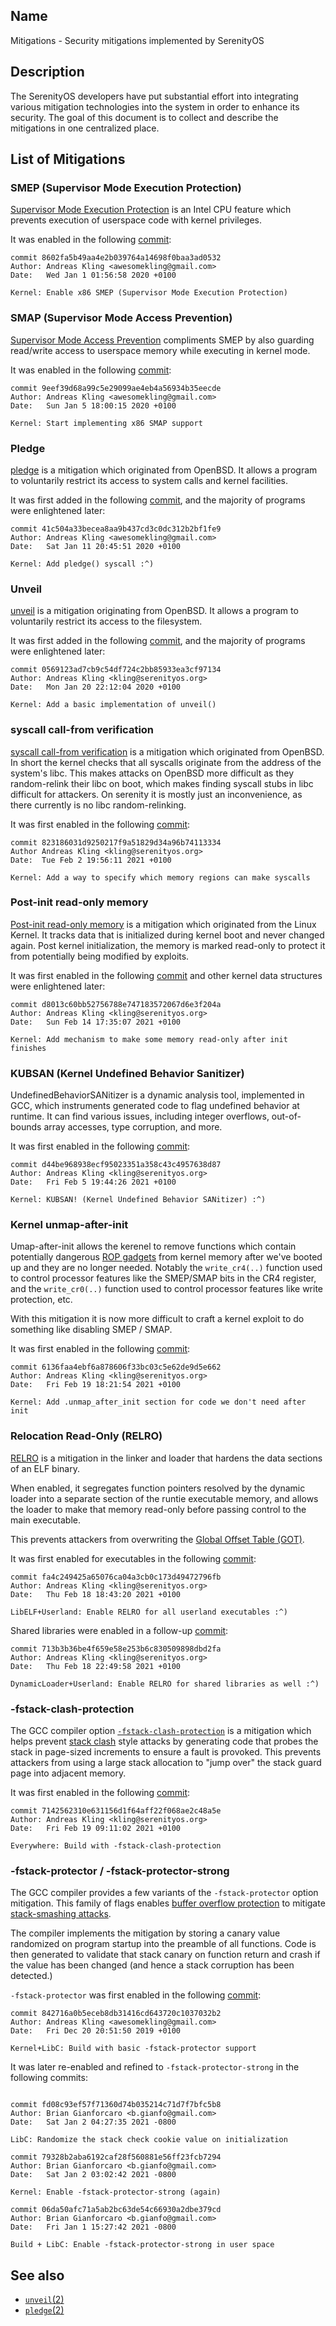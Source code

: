 ## Name

Mitigations - Security mitigations implemented by SerenityOS

## Description

The SerenityOS developers have put substantial effort into
integrating various mitigation technologies into the system
in order to enhance its security. The goal of this document is
to collect and describe the mitigations in one centralized place.

## List of Mitigations

### SMEP (Supervisor Mode Execution Protection)

[Supervisor Mode Execution Protection](https://software.intel.com/security-software-guidance/best-practices/related-intel-security-features-technologies) is an Intel CPU feature which prevents execution
of userspace code with kernel privileges.

It was enabled in the following [commit](https://github.com/SerenityOS/serenity/commit/8602fa5b49aa4e2b039764a14698f0baa3ad0532):
```
commit 8602fa5b49aa4e2b039764a14698f0baa3ad0532
Author: Andreas Kling <awesomekling@gmail.com>
Date:   Wed Jan 1 01:56:58 2020 +0100

Kernel: Enable x86 SMEP (Supervisor Mode Execution Protection)

```

### SMAP (Supervisor Mode Access Prevention)

[Supervisor Mode Access Prevention](https://en.wikipedia.org/wiki/Supervisor_Mode_Access_Prevention)
compliments SMEP by also guarding read/write access to
userspace memory while executing in kernel mode.

It was enabled in the following [commit](https://github.com/SerenityOS/serenity/commit/9eef39d68a99c5e29099ae4eb4a56934b35eecde):

```
commit 9eef39d68a99c5e29099ae4eb4a56934b35eecde
Author: Andreas Kling <awesomekling@gmail.com>
Date:   Sun Jan 5 18:00:15 2020 +0100

Kernel: Start implementing x86 SMAP support
```

### Pledge

[pledge](https://marc.info/?l=openbsd-tech&m=143725996614627&w=2) is a mitigation which originated from OpenBSD.
It allows a program to voluntarily restrict its access to system calls
and kernel facilities.

It was first added in the following [commit](https://github.com/SerenityOS/serenity/commit/41c504a33becea8aa9b437cd3c0dc312b2bf1fe9),
and the majority of programs were enlightened later:

```
commit 41c504a33becea8aa9b437cd3c0dc312b2bf1fe9
Author: Andreas Kling <awesomekling@gmail.com>
Date:   Sat Jan 11 20:45:51 2020 +0100

Kernel: Add pledge() syscall :^)
```

### Unveil

[unveil](https://lwn.net/Articles/767137/) is a mitigation originating from OpenBSD.
It allows a program to voluntarily restrict its access to the filesystem.

It was first added in the following [commit](https://github.com/SerenityOS/serenity/commit/0569123ad7cb9c54df724c2bb85933ea3cf97134),
and the majority of programs were enlightened later:

```
commit 0569123ad7cb9c54df724c2bb85933ea3cf97134
Author: Andreas Kling <kling@serenityos.org>
Date:   Mon Jan 20 22:12:04 2020 +0100

Kernel: Add a basic implementation of unveil()
```

### syscall call-from verification

[syscall call-from verification](https://marc.info/?l=openbsd-tech&m=157488907117170&w=2) is
a mitigation which originated from OpenBSD.
In short the kernel checks that all syscalls originate
from the address of the system's libc. This makes attacks
on OpenBSD more difficult as they random-relink their libc
on boot, which makes finding syscall stubs in libc difficult
for attackers. On serenity it is mostly just an inconvenience,
as there currently is no libc random-relinking.

It was first enabled in the following [commit](https://github.com/SerenityOS/serenity/commit/823186031d9250217f9a51829d34a96b74113334):

```
commit 823186031d9250217f9a51829d34a96b74113334
Author Andreas Kling <kling@serenityos.org>
Date:  Tue Feb 2 19:56:11 2021 +0100

Kernel: Add a way to specify which memory regions can make syscalls
```

### Post-init read-only memory

[Post-init read-only memory](https://lwn.net/Articles/666550/) is
a mitigation which originated from the Linux Kernel.
It tracks data that is initialized during kernel boot and never
changed again. Post kernel initialization, the memory is marked
read-only to protect it from potentially being modified by exploits.

It was first enabled in the following [commit](https://github.com/SerenityOS/serenity/commit/d8013c60bb52756788e747183572067d6e3f204a)
and other kernel data structures were enlightened later:

```
commit d8013c60bb52756788e747183572067d6e3f204a
Author: Andreas Kling <kling@serenityos.org>
Date:   Sun Feb 14 17:35:07 2021 +0100

Kernel: Add mechanism to make some memory read-only after init finishes
```

### KUBSAN (Kernel Undefined Behavior Sanitizer)

UndefinedBehaviorSANitizer is a dynamic analysis tool, implemented in GCC,
which instruments generated code to flag undefined behavior at runtime.
It can find various issues, including integer overflows, out-of-bounds array
accesses, type corruption, and more.

It was first enabled in the following [commit](https://github.com/SerenityOS/serenity/commit/d44be968938ecf95023351a358c43c4957638d87):
```
commit d44be968938ecf95023351a358c43c4957638d87
Author: Andreas Kling <kling@serenityos.org>
Date:   Fri Feb 5 19:44:26 2021 +0100

Kernel: KUBSAN! (Kernel Undefined Behavior SANitizer) :^)
```

### Kernel unmap-after-init

Umap-after-init allows the kerenel to remove functions which contain potentially
dangerous [ROP gadgets](https://en.wikipedia.org/wiki/Return-oriented_programming)
from kernel memory after we've booted up and they are no longer needed. Notably the
`write_cr4(..)` function used to control processor features like the SMEP/SMAP bits
in the CR4 register, and the `write_cr0(..)` function used to control processor features
like write protection, etc.

With this mitigation it is now more difficult to craft a kernel exploit to do something
like disabling SMEP / SMAP.

It was first enabled in the following [commit](https://github.com/SerenityOS/serenity/commit/6136faa4ebf6a878606f33bc03c5e62de9d5e662):
```
commit 6136faa4ebf6a878606f33bc03c5e62de9d5e662
Author: Andreas Kling <kling@serenityos.org>
Date:   Fri Feb 19 18:21:54 2021 +0100

Kernel: Add .unmap_after_init section for code we don't need after init
```

### Relocation Read-Only (RELRO)

[RELRO](https://hockeyinjune.medium.com/relro-relocation-read-only-c8d0933faef3) is a mitigation
in the linker and loader that hardens the data sections of an ELF binary.

When enabled, it segregates function pointers resolved by the dynamic loader
into a separate section of the runtie executable memory, and allows the loader
to make that memory read-only before passing control to the main executable.

This prevents attackers from overwriting the [Global Offset Table (GOT)](https://en.wikipedia.org/wiki/Global_Offset_Table).

It was first enabled for executables in the following [commit](https://github.com/SerenityOS/serenity/commit/fa4c249425a65076ca04a3cb0c173d49472796fb):
```
commit fa4c249425a65076ca04a3cb0c173d49472796fb
Author: Andreas Kling <kling@serenityos.org>
Date:   Thu Feb 18 18:43:20 2021 +0100

LibELF+Userland: Enable RELRO for all userland executables :^)
```

Shared libraries were enabled in a follow-up [commit](https://github.com/SerenityOS/serenity/commit/713b3b36be4f659e58e253b6c830509898dbd2fa):
```
commit 713b3b36be4f659e58e253b6c830509898dbd2fa
Author: Andreas Kling <kling@serenityos.org>
Date:   Thu Feb 18 22:49:58 2021 +0100

DynamicLoader+Userland: Enable RELRO for shared libraries as well :^)
```

### -fstack-clash-protection

The GCC compiler option [`-fstack-clash-protection`](https://gcc.gnu.org/onlinedocs/gcc/Instrumentation-Options.html)
is a mitigation which helps prevent [stack clash](https://blog.qualys.com/vulnerabilities-research/2017/06/19/the-stack-clash)
style attacks by generating code that probes the stack in page-sized increments to ensure a fault is provoked.
This prevents attackers from using a large stack allocation to "jump over" the stack guard page into adjacent memory.

It was first enabled in the following [commit](https://github.com/SerenityOS/serenity/commit/7142562310e631156d1f64aff22f068ae2c48a5e):
```
commit 7142562310e631156d1f64aff22f068ae2c48a5e
Author: Andreas Kling <kling@serenityos.org>
Date:   Fri Feb 19 09:11:02 2021 +0100

Everywhere: Build with -fstack-clash-protection
```

### -fstack-protector / -fstack-protector-strong

The GCC compiler provides a few variants of the `-fstack-protector` option mitigation.
This family of flags enables [buffer overflow protection](https://en.wikipedia.org/wiki/Buffer_overflow_protection)
to mitigate [stack-smashing attacks](https://en.wikipedia.org/wiki/Stack_buffer_overflow).

The compiler implements the mitigation by storing a canary value randomized on program startup into the preamble of all
functions. Code is then generated to validate that stack canary on function return and crash if the value has been changed
(and hence a stack corruption has been detected.)

`-fstack-protector` was first enabled in the following [commit](https://github.com/SerenityOS/serenity/commit/842716a0b5eceb8db31416cd643720c1037032b2):

```
commit 842716a0b5eceb8db31416cd643720c1037032b2
Author: Andreas Kling <awesomekling@gmail.com>
Date:   Fri Dec 20 20:51:50 2019 +0100

Kernel+LibC: Build with basic -fstack-protector support
```

It was later re-enabled and refined to `-fstack-protector-strong` in the following commits:
```

commit fd08c93ef57f71360d74b035214c71d7f7bfc5b8
Author: Brian Gianforcaro <b.gianfo@gmail.com>
Date:   Sat Jan 2 04:27:35 2021 -0800

LibC: Randomize the stack check cookie value on initialization

commit 79328b2aba6192caf28f560881e56ff23fcb7294
Author: Brian Gianforcaro <b.gianfo@gmail.com>
Date:   Sat Jan 2 03:02:42 2021 -0800

Kernel: Enable -fstack-protector-strong (again)

commit 06da50afc71a5ab2bc63de54c66930a2dbe379cd
Author: Brian Gianforcaro <b.gianfo@gmail.com>
Date:   Fri Jan 1 15:27:42 2021 -0800

Build + LibC: Enable -fstack-protector-strong in user space
```

## See also

* [`unveil`(2)](../man2/unveil.md)
* [`pledge`(2)](../man2/pledge.md)
